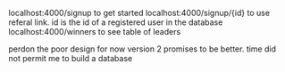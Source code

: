localhost:4000/signup to get started
localhost:4000/signup/{id} to use referal link. id is the id of a registered user in the database
localhost:4000/winners to see table of leaders

perdon the poor design for now 
version 2 promises to be better. time did not permit me to build a database 

